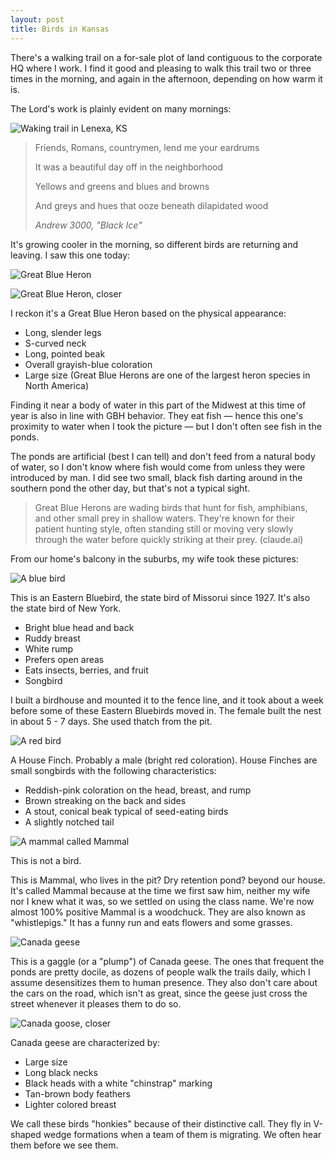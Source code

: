 ```yaml
---
layout: post
title: Birds in Kansas
---
```


There's a walking trail on a for-sale plot of land contiguous to the corporate HQ where I work. I find it good and pleasing to walk this trail two or three times in the morning, and again in the afternoon, depending on how warm it is.

The Lord's work is plainly evident on many mornings:

![Waking trail in Lenexa, KS](https://belmead.github.io/blog/images/walking-trail-oct-10-2024.jpg "Walking trail in Lenexa, KS")

> Friends, Romans, countrymen, lend me your eardrums
> 
> It was a beautiful day off in the neighborhood
> 
> Yellows and greens and blues and browns
> 
> And greys and hues that ooze beneath dilapidated wood
> 
> <em>Andrew 3000, "Black Ice"</em>

It's growing cooler in the morning, so different birds are returning and leaving. I saw this one today:

![Great Blue Heron](https://belmead.github.io/blog/images/kansas-bird-1.heic "Great Blue Heron")

![Great Blue Heron, closer](https://belmead.github.io/blog/images/kansas-bird-1-larger.jpg "Great Blue Heron, closer")

I reckon it's a Great Blue Heron based on the physical appearance:

- Long, slender legs 
- S-curved neck
- Long, pointed beak
- Overall grayish-blue coloration
- Large size (Great Blue Herons are one of the largest heron species in North America)

Finding it near a body of water in this part of the Midwest at this time of year is also in line with GBH behavior. They eat fish — hence this one's proximity to water when I took the picture — but I don't often see fish in the ponds.

The ponds are artificial (best I can tell) and don't feed from a natural body of water, so I don't know where fish would come from unless they were introduced by man. I did see two small, black fish darting around in the southern pond the other day, but that's not a typical sight. 

> Great Blue Herons are wading birds that hunt for fish, amphibians, and other small prey in shallow waters. They're known for their patient hunting style, often standing still or moving very slowly through the water before quickly striking at their prey. (claude.ai)

From our home's balcony in the suburbs, my wife took these pictures:

![A blue bird](https://belmead.github.io/blog/images/missouri-blue-bird-1.heic "A blue bird")

This is an Eastern Bluebird, the state bird of Missorui since 1927. It's also the state bird of New York.

- Bright blue head and back
- Ruddy breast
- White rump
- Prefers open areas
- Eats insects, berries, and fruit
- Songbird

I built a birdhouse and mounted it to the fence line, and it took about a week before some of these Eastern Bluebirds moved in. The female built the nest in about 5 - 7 days. She used thatch from the pit.

![A red bird](https://belmead.github.io/blog/images/missouri-red-bird-1.heic "A red bird")

A House Finch. Probably a male (bright red coloration). House Finches are small songbirds with the following characteristics:

- Reddish-pink coloration on the head, breast, and rump
- Brown streaking on the back and sides
- A stout, conical beak typical of seed-eating birds
- A slightly notched tail

![A mammal called Mammal](https://belmead.github.io/blog/images/missouri-mammal.heic "A mammal called Mammal")

This is not a bird.

This is Mammal, who lives in the pit? Dry retention pond? beyond our house. It's called Mammal because at the time we first saw him, neither my wife nor I knew what it was, so we settled on using the class name. We're now almost 100% positive Mammal is a woodchuck. They are also known as "whistlepigs." It has a funny run and eats flowers and some grasses.

![Canada geese](https://belmead.github.io/blog/images/geese-1.jpg "Canada geese")

This is a gaggle (or a "plump") of Canada geese. The ones that frequent the ponds are pretty docile, as dozens of people walk the trails daily, which I assume desensitizes them to human presence. They also don't care about the cars on the road, which isn't as great, since the geese just cross the street whenever it pleases them to do so.

![Canada goose, closer](https://belmead.github.io/blog/images/geese-2.jpg "Canada goose, closer")

Canada geese are characterized by:

- Large size
- Long black necks
- Black heads with a white "chinstrap" marking
- Tan-brown body feathers
- Lighter colored breast

We call these birds "honkies" because of their distinctive call. They fly in V-shaped wedge formations when a team of them is migrating. We often hear them before we see them.
